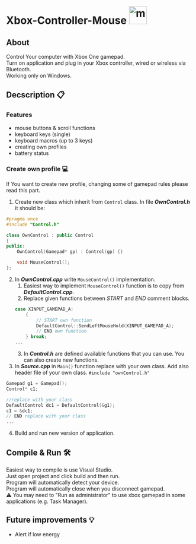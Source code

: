 # Xbox-Controller-Mouse <img src="icon.ico" alt="mouse icon" height="48" />

## About
Control Your computer with Xbox One gamepad.  
Turn on application and plug in your Xbox controller, wired or wireless via Bluetooth.  
Working only on Windows.  

## Decscription 📋
### Features 
- mouse buttons & scroll functions
- keyboard keys (single)
- keyboard macros (up to 3 keys)
- creating own profiles
- battery status

### Create own profile 💻
If You want to create new profile, changing some of gamepad rules please read this part.
1. Create new class which inherit from `Control` class. In file ___OwnControl.h___ it should be:
```cpp
#pragma once
#include "Control.h"

class OwnControl : public Control
{
public:
	OwnControl(Gamepad* gp) : Control(gp) {}

	void MouseControl();
};
```
2. In ___OwnControl.cpp___ write `MouseControl()` implementation.
    1. Easiest way to implement `MouseControl()` function is to copy from ___DefaultControl.cpp___.
    2. Replace given functions between _START_ and _END_ comment blocks.
    ```cpp
    case XINPUT_GAMEPAD_A:
        {
            // START own function
            DefaultControl::SendLeftMouseHold(XINPUT_GAMEPAD_A);
            // END own function
        } break;
    ...
    ```
    3. In ___Control.h___ are defined available functions that you can use. You can also create new functions.
3. In ___Source.cpp___ in `Main()` function replace with your own class. Add also header file of your own class. `#include "ownControl.h"`  
```cpp
Gamepad g1 = Gamepad();
Control* c1;

//replace with your class
DefaultControl dc1 = DefaultControl(&g1);
c1 = &dc1;
// END replace with your class
...
```
4. Build and run new version of application.

## Compile & Run 🛠️ 
Easiest way to compile is use Visual Studio.  
Just open project and click build and then run.  
Program will automatically detect your device.  
Program will automatically close when you disconnect gamepad.  
⚠️ You may need to "Run as administrator" to use xbox gamepad in some applications (e.g. Task Manager).

## Future improvements 💡 
 - Alert if low energy
